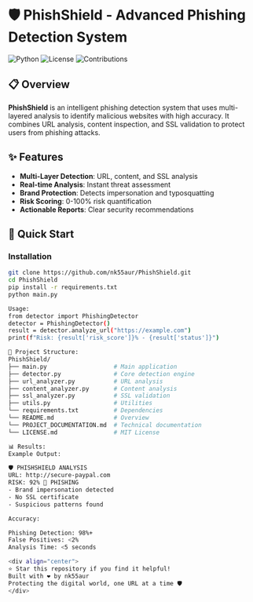 # 🛡️ PhishShield - Advanced Phishing Detection System

![Python](https://img.shields.io/badge/Python-3.8+-blue.svg)
![License](https://img.shields.io/badge/License-MIT-green.svg)
![Contributions](https://img.shields.io/badge/Contributions-Welcome-brightgreen.svg)

## 📋 Overview

**PhishShield** is an intelligent phishing detection system that uses multi-layered analysis to identify malicious websites with high accuracy. It combines URL analysis, content inspection, and SSL validation to protect users from phishing attacks.

## ✨ Features

- **Multi-Layer Detection**: URL, content, and SSL analysis
- **Real-time Analysis**: Instant threat assessment
- **Brand Protection**: Detects impersonation and typosquatting
- **Risk Scoring**: 0-100% risk quantification
- **Actionable Reports**: Clear security recommendations

## 🚀 Quick Start

### Installation
```bash
git clone https://github.com/nk55aur/PhishShield.git
cd PhishShield
pip install -r requirements.txt
python main.py

Usage:
from detector import PhishingDetector
detector = PhishingDetector()
result = detector.analyze_url("https://example.com")
print(f"Risk: {result['risk_score']}% - {result['status']}")

📁 Project Structure:
PhishShield/
├── main.py                   # Main application
├── detector.py               # Core detection engine
├── url_analyzer.py           # URL analysis
├── content_analyzer.py       # Content analysis
├── ssl_analyzer.py           # SSL validation
├── utils.py                  # Utilities
└── requirements.txt          # Dependencies
└── README.md                 # Overview
└── PROJECT_DOCUMENTATION.md  # Technical documentation
└── LICENSE.md                # MIT License

📊 Results:
Example Output:

🛡️ PHISHSHIELD ANALYSIS
URL: http://secure-paypal.com
RISK: 92% 🚨 PHISHING
- Brand impersonation detected
- No SSL certificate
- Suspicious patterns found

Accuracy:

Phishing Detection: 98%+
False Positives: <2%
Analysis Time: <5 seconds

<div align="center">
⭐ Star this repository if you find it helpful!
Built with ❤️ by nk55aur
Protecting the digital world, one URL at a time 🛡️
</div>
